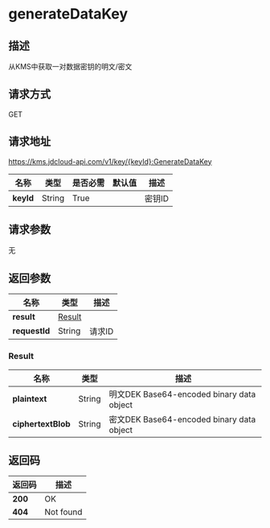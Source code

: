 # generateDataKey


## 描述
从KMS中获取一对数据密钥的明文/密文

## 请求方式
GET

## 请求地址
https://kms.jdcloud-api.com/v1/key/{keyId}:GenerateDataKey

|名称|类型|是否必需|默认值|描述|
|---|---|---|---|---|
|**keyId**|String|True| |密钥ID|

## 请求参数
无


## 返回参数
|名称|类型|描述|
|---|---|---|
|**result**|[Result](generatedatakey#result)| |
|**requestId**|String|请求ID|

### <div id="result">Result</div>
|名称|类型|描述|
|---|---|---|
|**plaintext**|String|明文DEK Base64-encoded binary data object|
|**ciphertextBlob**|String|密文DEK Base64-encoded binary data object|

## 返回码
|返回码|描述|
|---|---|
|**200**|OK|
|**404**|Not found|
